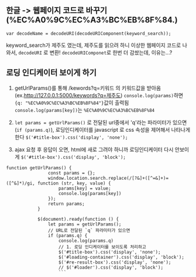  ## 한글 -> 웹페이지 코드로 바꾸기 (%EC%A0%9C%EC%A3%BC%EB%8F%84.)
```
var decodeName = decodeURI(decodeURIComponent(keyword_search));
```
keyword_search가 제주도 였는데, 제주도를 읽으려 하니 이상한 웹페이지 코드로 나와서, `decodeURI` 로 변환! `decodeURIComponet`로 한번 더 감쌌는데, 이유는...?

## 로딩 인디케이터 보이게 하기
1. getUrlParams()를 통해 /kewords?q=키워드 의 키워드값을 받아옴 (ex.http://127.0.0.1:5000/keywords?q=제주도)
`console.log(params)`하면 `{q: "%EC%A0%9C%EC%A3%BC%EB%8F%84"}`값이 출력됨 
`console.log(params[key])`는 `%EC%A0%9C%EC%A3%BC%EB%8F%84`

2. `let params = getUrlParams()` 로 전달된 url중에서 'q'라는 파라미터가 있으면(`if (params.q)`), 로딩인디케이터를 javascript 로 css 속성을 제어해서 나타나게 한다
`$('#title-box').css('display', 'none');`

3. ajax 요청 후 응답이 오면, html에 새로 그려야 하니까 로딩인디케이터 다시 안보이게 
`$('#title-box').css('display', 'block');`

```
function getUrlParams() {
                const params = {};
                window.location.search.replace(/[?&]+([^=&]+)=([^&]*)/gi, function (str, key, value) {
                    params[key] = value;
                    console.log(params[key])
                });
                return params;
            }

            $(document).ready(function () {
                let params = getUrlParams();
                // URL로 전달된 `q` 파라미터가 있으면
                if (params.q) {
                    console.log(params.q)
                    // 1. 로딩 인디케이터를 보이도록 처리하고
                    $('#title-box').css('display', 'none');
                    $('#loading-container').css('display', 'block');
                    $('#re-result-box').css('display', 'none');
                    // $('#loader').css('display', 'block');
                    ```
